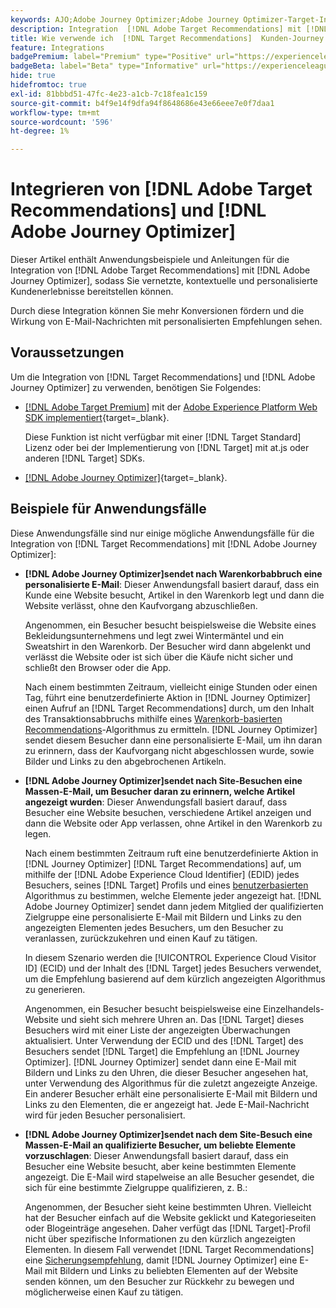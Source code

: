 ```yaml
---
keywords: AJO;Adobe Journey Optimizer;Adobe Journey Optimizer-Target-Integration;Recommendations;Target-Recommendations;Integration
description: Integration  [!DNL Adobe Target Recommendations] mit [!DNL Adobe Journey Optimizer].
title: Wie verwende ich  [!DNL Target Recommendations]  Kunden-Journey [!DNL Adobe Journey Optimizer]?
feature: Integrations
badgePremium: label="Premium" type="Positive" url="https://experienceleague.adobe.com/docs/target/using/introduction/intro.html?lang=de#premium newtab=true" tooltip="Hier finden Sie Informationen zum Lieferumfang von Target Premium."
badgeBeta: label="Beta" type="Informative" url="https://experienceleague.adobe.com/docs/target/using/introduction/intro.html?lang=de#beta newtab=true" tooltip="Was sind Beta-Funktionen in  [!DNL Adobe Target]?"
hide: true
hidefromtoc: true
exl-id: 81bbbd51-47fc-4e23-a1cb-7c18fea1c159
source-git-commit: b4f9e14f9dfa94f8648686e43e66eee7e0f7daa1
workflow-type: tm+mt
source-wordcount: '596'
ht-degree: 1%

---
```


# Integrieren von [!DNL Adobe Target Recommendations] und [!DNL Adobe Journey Optimizer]

Dieser Artikel enthält Anwendungsbeispiele und Anleitungen für die Integration von [!DNL Adobe Target Recommendations] mit [!DNL Adobe Journey Optimizer], sodass Sie vernetzte, kontextuelle und personalisierte Kundenerlebnisse bereitstellen können.

Durch diese Integration können Sie mehr Konversionen fördern und die Wirkung von E-Mail-Nachrichten mit personalisierten Empfehlungen sehen.

## Voraussetzungen 

Um die Integration von [!DNL Target Recommendations] und [!DNL Adobe Journey Optimizer] zu verwenden, benötigen Sie Folgendes:

* [[!DNL Adobe Target Premium]](/help/main/c-intro/intro.md#premium) mit der [Adobe Experience Platform Web SDK implementiert](https://experienceleague.adobe.com/de/docs/target-dev/developer/client-side/aep-web-sdk){target=_blank}.

  Diese Funktion ist nicht verfügbar mit einer [!DNL Target Standard] Lizenz oder bei der Implementierung von [!DNL Target] mit at.js oder anderen [!DNL Target] SDKs.

* [[!DNL Adobe Journey Optimizer]](https://experienceleague.adobe.com/de/docs/journey-optimizer/using/ajo-home){target=_blank}.

## Beispiele für Anwendungsfälle

Diese Anwendungsfälle sind nur einige mögliche Anwendungsfälle für die Integration von [!DNL Target Recommendations] mit [!DNL Adobe Journey Optimizer]:

* **[!DNL Adobe Journey Optimizer]sendet nach Warenkorbabbruch eine personalisierte E-Mail**: Dieser Anwendungsfall basiert darauf, dass ein Kunde eine Website besucht, Artikel in den Warenkorb legt und dann die Website verlässt, ohne den Kaufvorgang abzuschließen.

  Angenommen, ein Besucher besucht beispielsweise die Website eines Bekleidungsunternehmens und legt zwei Wintermäntel und ein Sweatshirt in den Warenkorb. Der Besucher wird dann abgelenkt und verlässt die Website oder ist sich über die Käufe nicht sicher und schließt den Browser oder die App.

  Nach einem bestimmten Zeitraum, vielleicht einige Stunden oder einen Tag, führt eine benutzerdefinierte Aktion in [!DNL Journey Optimizer] einen Aufruf an [!DNL Target Recommendations] durch, um den Inhalt des Transaktionsabbruchs mithilfe eines [Warenkorb-basierten Recommendations](/help/main/c-recommendations/c-algorithms/base-the-recommendation-on-a-recommendation-key.md)-Algorithmus zu ermitteln. [!DNL Journey Optimizer] sendet diesem Besucher dann eine personalisierte E-Mail, um ihn daran zu erinnern, dass der Kaufvorgang nicht abgeschlossen wurde, sowie Bilder und Links zu den abgebrochenen Artikeln.

* **[!DNL Adobe Journey Optimizer]sendet nach Site-Besuchen eine Massen-E-Mail, um Besucher daran zu erinnern, welche Artikel angezeigt wurden**: Dieser Anwendungsfall basiert darauf, dass Besucher eine Website besuchen, verschiedene Artikel anzeigen und dann die Website oder App verlassen, ohne Artikel in den Warenkorb zu legen.

  Nach einem bestimmten Zeitraum ruft eine benutzerdefinierte Aktion in [!DNL Journey Optimizer] [!DNL Target Recommendations] auf, um mithilfe der [!DNL Adobe Experience Cloud Identifier] (EDID) jedes Besuchers, seines [!DNL Target] Profils und eines [benutzerbasierten](/help/main/c-recommendations/c-algorithms/base-the-recommendation-on-a-recommendation-key.md) Algorithmus zu bestimmen, welche Elemente jeder angezeigt hat. [!DNL Adobe Journey Optimizer] sendet dann jedem Mitglied der qualifizierten Zielgruppe eine personalisierte E-Mail mit Bildern und Links zu den angezeigten Elementen jedes Besuchers, um den Besucher zu veranlassen, zurückzukehren und einen Kauf zu tätigen.

  In diesem Szenario werden die [!UICONTROL Experience Cloud Visitor ID] (ECID) und der Inhalt des [!DNL Target] jedes Besuchers verwendet, um die Empfehlung basierend auf dem kürzlich angezeigten Algorithmus zu generieren.

  Angenommen, ein Besucher besucht beispielsweise eine Einzelhandels-Website und sieht sich mehrere Uhren an. Das [!DNL Target] dieses Besuchers wird mit einer Liste der angezeigten Überwachungen aktualisiert. Unter Verwendung der ECID und des [!DNL Target] des Besuchers sendet [!DNL Target] die Empfehlung an [!DNL Journey Optimizer]. [!DNL Journey Optimizer] sendet dann eine E-Mail mit Bildern und Links zu den Uhren, die dieser Besucher angesehen hat, unter Verwendung des Algorithmus für die zuletzt angezeigte Anzeige. Ein anderer Besucher erhält eine personalisierte E-Mail mit Bildern und Links zu den Elementen, die er angezeigt hat. Jede E-Mail-Nachricht wird für jeden Besucher personalisiert.

* **[!DNL Adobe Journey Optimizer]sendet nach dem Site-Besuch eine Massen-E-Mail an qualifizierte Besucher, um beliebte Elemente vorzuschlagen**: Dieser Anwendungsfall basiert darauf, dass ein Besucher eine Website besucht, aber keine bestimmten Elemente angezeigt. Die E-Mail wird stapelweise an alle Besucher gesendet, die sich für eine bestimmte Zielgruppe qualifizieren, z. B.:

  Angenommen, der Besucher sieht keine bestimmten Uhren. Vielleicht hat der Besucher einfach auf die Website geklickt und Kategorieseiten oder Blogeinträge angesehen. Daher verfügt das [!DNL Target]-Profil nicht über spezifische Informationen zu den kürzlich angezeigten Elementen. In diesem Fall verwendet [!DNL Target Recommendations] eine [Sicherungsempfehlung](/help/main/c-recommendations/c-algorithms/backup-recs.md), damit [!DNL Journey Optimizer] eine E-Mail mit Bildern und Links zu beliebten Elementen auf der Website senden können, um den Besucher zur Rückkehr zu bewegen und möglicherweise einen Kauf zu tätigen.
